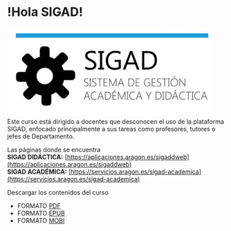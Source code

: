 # !Hola SIGAD!
![logo SIGAD](https://raw.githubusercontent.com/catedu/curso-basico-sigad/master/img/SIGAD.png)   
Este curso está dirigido a docentes que desconocen el uso de la plataforma SIGAD,  enfocado principalmente a sus tareas como profesores, tutores o jefes de Departamento.   
  
Las páginas donde se encuentra   
  **SIGAD DIDÁCTICA:**  [https://aplicaciones.aragon.es/sigaddweb](https://aplicaciones.aragon.es/sigaddweb)  
  **SIGAD ACADÉMICA:**  [https://servicios.aragon.es/sigad-academica](https://servicios.aragon.es/sigad-academica)   
    
Descargar los contenidos del curso
 * FORMATO [PDF](https://github.com/catedu/curso-basico-sigad/raw/gh-pages/mybook/curso-basico-sigad.pdf)
 * FORMATO [EPUB](https://github.com/catedu/curso-basico-sigad/raw/gh-pages/mybook/curso-basico-sigad.epub)
 * FORMATO [MOBI](https://github.com/catedu/curso-basico-sigad/raw/gh-pages/mybook/curso-basico-sigad.mobi)
